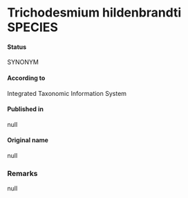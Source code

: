 # Trichodesmium hildenbrandti SPECIES

#### Status
SYNONYM

#### According to
Integrated Taxonomic Information System

#### Published in
null

#### Original name
null

### Remarks
null
